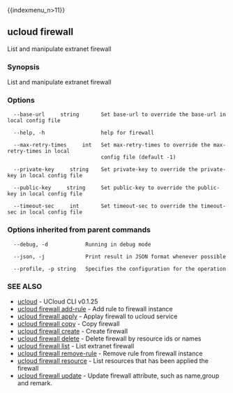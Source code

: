 {{indexmenu_n>11}}

## ucloud firewall

List and manipulate extranet firewall

### Synopsis

List and manipulate extranet firewall

### Options

```
  --base-url     string       Set base-url to override the base-url in local config file 

  --help, -h                  help for firewall 

  --max-retry-times     int   Set max-retry-times to override the max-retry-times in local
                              config file (default -1) 

  --private-key     string    Set private-key to override the private-key in local config file 

  --public-key     string     Set public-key to override the public-key in local config file 

  --timeout-sec     int       Set timeout-sec to override the timeout-sec in local config file 

```

### Options inherited from parent commands

```
  --debug, -d            Running in debug mode 

  --json, -j             Print result in JSON format whenever possible 

  --profile, -p string   Specifies the configuration for the operation 

```

### SEE ALSO

* [ucloud](developer/cli/cmd/ucloud)	 - UCloud CLI v0.1.25
* [ucloud firewall add-rule](developer/cli/cmd/ucloud/firewall/add-rule)	 - Add rule to firewall instance
* [ucloud firewall apply](developer/cli/cmd/ucloud/firewall/apply)	 - Applay firewall to ucloud service
* [ucloud firewall copy](developer/cli/cmd/ucloud/firewall/copy)	 - Copy firewall
* [ucloud firewall create](developer/cli/cmd/ucloud/firewall/create)	 - Create firewall
* [ucloud firewall delete](developer/cli/cmd/ucloud/firewall/delete)	 - Delete firewall by resource ids or names
* [ucloud firewall list](developer/cli/cmd/ucloud/firewall/list)	 - List extranet firewall
* [ucloud firewall remove-rule](developer/cli/cmd/ucloud/firewall/remove-rule)	 - Remove rule from firewall instance
* [ucloud firewall resource](developer/cli/cmd/ucloud/firewall/resource)	 - List resources that has been applied the firewall
* [ucloud firewall update](developer/cli/cmd/ucloud/firewall/update)	 - Update firewall attribute, such as name,group and remark.

